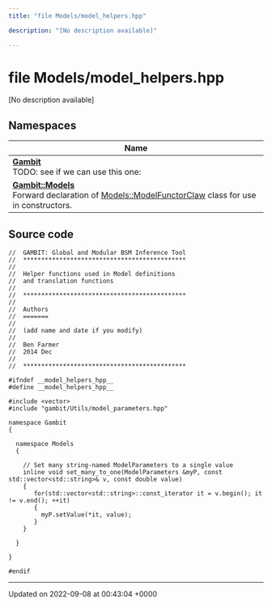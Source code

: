 ```yaml
---
title: "file Models/model_helpers.hpp"

description: "[No description available]"

---
```


# file Models/model_helpers.hpp

[No description available]

## Namespaces

| Name           |
| -------------- |
| **[Gambit](/documentation/code/namespaces/namespacegambit/)** <br>TODO: see if we can use this one:  |
| **[Gambit::Models](/documentation/code/namespaces/namespacegambit_1_1models/)** <br>Forward declaration of [Models::ModelFunctorClaw]() class for use in constructors.  |




## Source code

```
//  GAMBIT: Global and Modular BSM Inference Tool
//  *********************************************
//
//  Helper functions used in Model definitions
//  and translation functions
//
//  *********************************************
//
//  Authors
//  =======
//
//  (add name and date if you modify)
//
//  Ben Farmer
//  2014 Dec
//
//  *********************************************

#ifndef __model_helpers_hpp__
#define __model_helpers_hpp__

#include <vector>
#include "gambit/Utils/model_parameters.hpp" 

namespace Gambit
{

  namespace Models
  {
  
    // Set many string-named ModelParameters to a single value
    inline void set_many_to_one(ModelParameters &myP, const std::vector<std::string>& v, const double value)
    {
       for(std::vector<std::string>::const_iterator it = v.begin(); it != v.end(); ++it)
       {
         myP.setValue(*it, value);
       }       
    }

  }
  
}

#endif
```


-------------------------------

Updated on 2022-09-08 at 00:43:04 +0000
